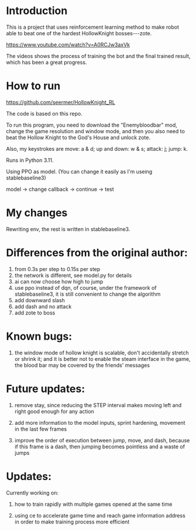 # Introduction

This is a project that uses reinforcement learning method to make robot able to beat one of the hardest HollowKnight bosses---zote.

https://www.youtube.com/watch?v=A0RCJw3axVk

The videos shows the process of training the bot and the final trained result, which has been a great progress.

# How to run

https://github.com/seermer/HollowKnight_RL  

The code is based on this repo.

To run this program, you need to download the "Enemybloodbar" mod, change the game resolution and window mode, and then you also need to beat the Hollow Knight to the God's House and unlock zote.

Also, my keystrokes are move: a & d; up and down: w & s; attack: j; jump: k.

Runs in Python 3.11.

Using PPO as model. (You can change it easily as I'm useing stablebaseline3)

model -> change callback -> continue -> test

# My changes

Rewriting env, the rest is written in stablebaseline3.

# Differences from the original author:

1. from 0.3s per step to 0.15s per step
2. the network is different, see model.py for details
3. ai can now choose how high to jump
4. use ppo instead of dqn, of course, under the framework of stablebaseline3, it is still convenient to change the algorithm
5. add downward slash
6. add dash and no attack
7. add zote to boss

# Known bugs:

1. the window mode of hollow knight is scalable, don't accidentally stretch or shrink it; and it is better not to enable the steam interface in the game, the blood bar may be covered by the friends' messages

# Future updates:

1. remove stay, since reducing the STEP interval makes moving left and right good enough for any action

2. add more information to the model inputs, sprint hardening, movement in the last few frames

3. improve the order of execution between jump, move, and dash, because if this frame is a dash, then jumping becomes pointless and a waste of jumps

# Updates:

Currently working on:

1. how to train rapidly with multiple games opened at the same time

2. using ce to accelerate game time and reach game information address in order to make training process more efficient
